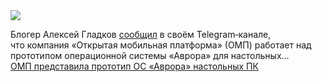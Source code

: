 <!--2025-04-07 13:46:27-->
<div class="yb">
  <div class="rss smaller1 habr"><img src="https://habrastorage.org/getpro/habr/upload_files/2bc/dbd/2b5/2bcdbd2b55b3b84ce3573a74b1577cd7.png" /><p>Блогер Алексей Гладков <a href="https://t.me/omp_ru/1154" rel="noopener noreferrer nofollow">сообщил</a> в&nbsp;своём Telegram‑канале, что&nbsp;компания «Открытая мобильная платформа» (ОМП) работает над прототипом операционной системы «Аврора» для&nbsp;настольных... <br><a class="light" href="https://habr.com/ru/news/898414/?utm_source=habrahabr&utm_medium=rss&utm_campaign=898414">ОМП представила прототип ОС «Аврора» настольных ПК</a></div>
</div>
